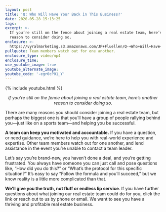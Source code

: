 ```yaml
---
layout: post
title: 'Q: Who Will Have Your Back in This Business?'
date: 2020-05-28 15:13:25
tags:
excerpt: >-
  If you’re still on the fence about joining a real estate team, here’s another
  reason to consider doing so.
enclosure: >-
  https://vyralmarketing.s3.amazonaws.com/JP+Fluellen/Q-+Who+Will+Have+Your+Back+in+This+Business_.mp4
pullquote: Team members watch out for one another.
enclosure_type: video/mp4
enclosure_time:
use_youtube_image: true
youtube_alternate_image:
youtube_code: '-egr0cP01_Y'
---
```


{% include youtube.html %}

<p style="text-align: center;"><em>If you’re still on the fence about joining a real estate team, here’s another reason to consider doing so.</em></p>

There are many reasons you should consider joining a real estate team, but perhaps the biggest one is that you’ll have a group of people rallying behind you—just like on a sports team—and helping you be successful.&nbsp;

**A team can keep you motivated and accountable.** If you have a question, or need guidance, we’re here to help you with real-world experience and expertise. Other team members watch out for one another, and lend assistance in the event you’re unable to contact a team leader.&nbsp;

Let’s say you’re brand-new, you haven’t done a deal, and you’re getting frustrated. You always have someone you can just call and pose questions like, “How did you do this?” or “What’s the protocol for this specific situation?” It’s easy to say “Follow the formula and you’ll succeed,” but we know reality is a little more complicated than that.&nbsp;

**We’ll give you the truth, not fluff or endless lip service**. If you have further questions about what joining our real estate team could do for you, click the link or reach out to us by phone or email. We want to see you have a thriving and profitable real estate business.